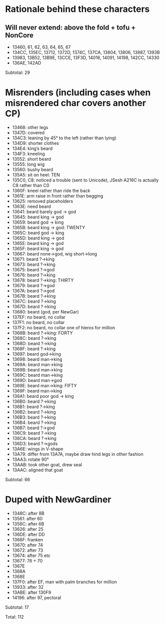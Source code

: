 ﻿# Rationale behind these characters

## Will never extend: above the fold + tofu + NonCore
- 13460, 61, 62, 63, 64, 65, 67
- 134CC, 135EC, 13712, 1372D, 1374C, 137CA, 13804, 13806, 13887, 1393B
- 13983, 13B52, 13B9E, 13CCE, 13F3D, 14016, 14091, 14198, 142СС, 14330
- 136AE, 142AD

Subtotal: 29

# Misrenders (including cases when misrendered char covers another CP)
- 13468: other legs
- 1347D: covered
- 134C3: leaning by 45° to the left (rather than lying)
- 134D9: shorter clothes
- 134E4: king’s beard
- 134F3: kneeling
- 13552: short beard
- 13555: long wig
- 13560: bushy beard
- 135A5: sit on heel: TEN
- 135C0, C8: noticed a trouble (sent to Unicode), JSesh A216C is actually C8 rather than C0
- 1360F: kneel rather than ride the back
- 1361E: arm raise in front rather than begging
- 13625: removed placeholders
- 1363E: need beard
- 13641: beard barely god → god
- 13645: beard king → god
- 13659: beard god → king
- 1365B: beard king → god: TWENTY
- 1365C: beard god → king
- 1365D: beard king → god
- 1365E: beard king → god
- 1365F: beard king → god
- 13667: beard none→god, wig short→long
- 13671: beard ?→king
- 13673: beard ?→king
- 13675: beard ?→god
- 13676: beard ?→king
- 13678: beard ?→king: THIRTY
- 13679: beard ?→god
- 1367A: beard ?→god
- 1367B: beard ?→king
- 1367C: beard ?→king
- 1367D: beard ?→king
- 13680: beard (god, per NewGar)
- 137EF: no beard, no collar
- 137F1: no beard, no collar
- 137F2: no beard, no collar one of hieros for million
- 1368B: beard ?→king: FORTY
- 1368C: beard ?→king
- 1368D: beard ?→king
- 1368F: beard ?→king
- 13697: beard god→king
- 13698: beard man→king
- 1369A: beard man→king
- 1369B: beard man→king
- 1369C: beard man→king
- 1369D: beard man→god
- 1369E: beard man→king: FIFTY
- 1369F: beard man→king
- 136A1: beard poor god → king
- 136B0: beard ?→king
- 136B1: beard ?→king
- 136B2: beard ?→king
- 136B3: beard ?→king
- 136B4: beard ?→king
- 136B7: beard ?→god
- 136C9: beard ?→king
- 136CA: beard ?→king
- 136D3: beard ?→gods
- 13A6E: wings in V-shape
- 13A79: differ from 13A7A, maybe draw hind legs in other fashion
- 13AA3: rotate 90°
- 13AAB: took other goat, drew seal
- 13AAC: aligned that goat

Subtotal: 66

# Duped with NewGardiner
- 1348C: after 8B
- 13561: after 60
- 1356C: after 6B
- 13626: after 25
- 136DE: after DD
- 1366F: franken
- 13670: after 74
- 13672: after 73
- 13674: after 75 etc
- 13677: 76 + 70
- 1367E
- 1368A
- 1368E
- 137F0: after EF, man with palm branches for million
- 13933: after 32
- 13ABE: after 130F9
- 14196: after 97, pectoral

Subtotal: 17

Total: 112
